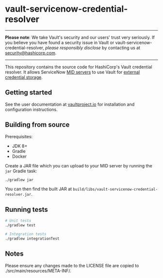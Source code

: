 # vault-servicenow-credential-resolver

----

**Please note**: We take Vault's security and our users' trust very seriously.
If you believe you have found a security issue in Vault or
vault-servicenow-credential-resolver, _please responsibly disclose_ by contacting
us at [security@hashicorp.com](mailto:security@hashicorp.com).

----

This repository contains the source code for HashiCorp's Vault credential resolver.
It allows ServiceNow [MID servers] to use Vault for [external credential storage].

## Getting started

See the user documentation at [vaultproject.io] for installation and configuration
instructions.

## Building from source

Prerequisites:

* JDK 8+
* Gradle
* Docker

Create a JAR file which you can upload to your MID server by running the `jar`
Gradle task:

```bash
./gradlew jar
```

You can then find the built JAR at `build/libs/vault-servicenow-credential-resolver.jar`.

## Running tests

```bash
# Unit tests
./gradlew test

# Integration tests
./gradlew integrationTest
```

[MID servers]: https://docs.servicenow.com/bundle/quebec-servicenow-platform/page/product/mid-server/concept/mid-server-landing.html
[external credential storage]: https://docs.servicenow.com/bundle/quebec-servicenow-platform/page/product/credentials/concept/c_ExternalCredentialStorage.html
[vaultproject.io]: https://vaultproject.io/docs/platform/servicenow
[bmoers/docker-mid-server]: https://github.com/bmoers/docker-mid-server

## Notes

Please ensure any changes made to the LICENSE file are copied to ./src/main/resources/META-INF/.
